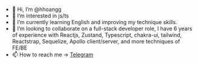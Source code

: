 - 👋 Hi, I’m @hhoangg
- 👀 I’m interested in js/ts
- 🌱 I’m currently learning English and improving my technique skills.
- 💞️ I’m looking to collaborate on a full-stack developer role, I have 6 years of experience with Reactjs, Zustand, Typescript, chakra-ui, tailwind, Reactstrap, Sequelize, Apollo client/server, and more techniques of FE/BE
- 📫 How to reach me -> [Telegram](https://t.me/zIEyijpkTSdcUELX)

<!---
hhoangg/hhoangg is a ✨ special ✨ repository because its `README.md` (this file) appears on your GitHub profile.
You can click the Preview link to take a look at your changes.
--->
